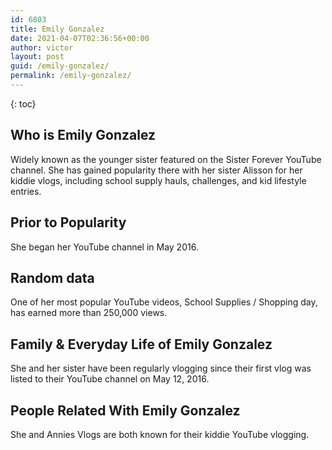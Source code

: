 ```yaml
---
id: 6803
title: Emily Gonzalez
date: 2021-04-07T02:36:56+00:00
author: victor
layout: post
guid: /emily-gonzalez/
permalink: /emily-gonzalez/
---
```



{: toc}


## Who is Emily Gonzalez



Widely known as the younger sister featured on the Sister Forever YouTube channel. She has gained popularity there with her sister Alisson for her kiddie vlogs, including school supply hauls, challenges, and kid lifestyle entries.  

                
                
                
## Prior to Popularity



She began her YouTube channel in May 2016. 

                
                
                
## Random data



One of her most popular YouTube videos, School Supplies / Shopping day, has earned more than 250,000 views. 

                
                
                
## Family & Everyday Life of Emily Gonzalez



She and her sister have been regularly vlogging since their first vlog was listed to their YouTube channel on May 12, 2016. 

                
                
                
## People Related With Emily Gonzalez



She and Annies Vlogs are both known for their kiddie YouTube vlogging. 

                
              
            
          
          
          